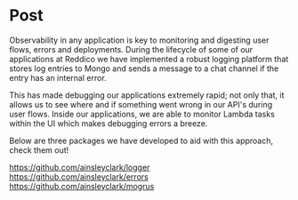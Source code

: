 # Post

Observability in any application is key to monitoring and digesting user flows, errors and deployments. During the
lifecycle of some of our applications at Reddico we have implemented a robust logging platform that stores log entries
to Mongo and sends a message to a chat channel if the entry has an internal error.

This has made debugging our applications extremely rapid; not only that, it allows us to see where and if something went
wrong in our API's during user flows. Inside our applications, we are able to monitor Lambda tasks within the UI which
makes debugging errors a breeze.

Below are three packages we have developed to aid with this approach, check them out!

https://github.com/ainsleyclark/logger
https://github.com/ainsleyclark/errors
https://github.com/ainsleyclark/mogrus
